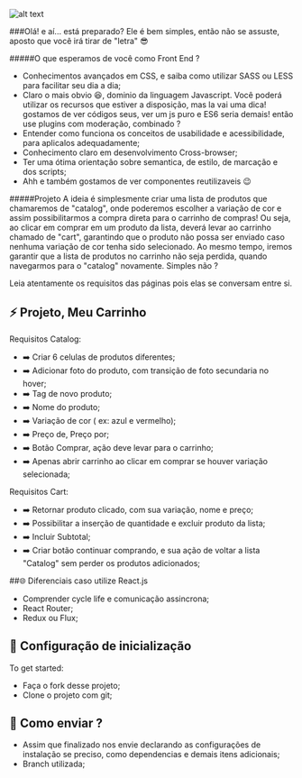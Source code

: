 
![alt text](https://projetual.com.br/site-novo/wp-content/themes/projetual/assets/img/logo-projetual-vert.png)


###Olá! e aí... está preparado? Ele é bem simples, então não se assuste, aposto que você irá tirar de "letra" 😎

#####O que esperamos de você como Front End ?
  - Conhecimentos avançados em CSS, e saiba como utilizar SASS ou LESS para facilitar seu dia a dia;
  - Claro o mais obvio 😆, dominio da linguagem Javascript. Você poderá utilizar os recursos que estiver a disposição, mas la vai uma dica! gostamos de ver códigos seus, ver um js puro e ES6 seria demais! então use plugins com moderação, combinado ?
  - Entender como funciona os conceitos de usabilidade e acessibilidade, para aplicalos adequadamente;
  - Conhecimento claro em desenvolvimento Cross-browser;
  - Ter uma ótima orientação sobre semantica, de estilo, de marcação e dos scripts;
  - Ahh e também gostamos de ver componentes reutilizaveis 😉

#####Projeto
 A ideia é simplesmente criar uma lista de produtos que chamaremos de "catalog", onde poderemos escolher a variação de cor e assim possibilitarmos a compra direta para o carrinho de compras!
 Ou seja, ao clicar em comprar em um produto da lista, deverá levar ao carrinho chamado de "cart", garantindo que o produto não possa ser enviado caso nenhuma variação de cor tenha sido selecionado. Ao mesmo tempo, iremos garantir que a lista de produtos no carrinho não seja perdida, quando navegarmos para o "catalog" novamente. Simples não ?

 Leia atentamente os requisitos das páginas pois elas se conversam entre si.

## ⚡️ Projeto, Meu Carrinho

Requisitos Catalog:
* ➡️ Criar 6 celulas de produtos diferentes;
* ➡️ Adicionar foto do produto, com transição de foto secundaria no hover;
* ➡️ Tag de novo produto;
* ➡️ Nome do produto;
* ➡️ Variação de cor ( ex: azul e vermelho);
* ➡️ Preço de, Preço por;
* ➡️ Botão Comprar, ação deve levar para o carrinho;
* ➡️ Apenas abrir carrinho ao clicar em comprar se houver variação selecionada;

Requisitos Cart:
* ➡️ Retornar produto clicado, com sua variação, nome e preço;
* ➡️ Possibilitar a inserção de quantidade e excluir produto da lista;
* ➡️ Incluir Subtotal;
* ➡️ Criar botão continuar comprando, e sua ação de voltar a lista "Catalog" sem perder os produtos adicionados;


##🌐 Diferenciais caso utilize React.js
- Comprender cycle life e comunicação assincrona;
- React Router;
- Redux ou Flux;


## 🔑 Configuração de inicialização

To get started:

* Faça o fork desse projeto;
* Clone o projeto com git;


## 💪 Como enviar ?
* Assim que finalizado nos envie declarando as configurações de instalação se preciso, como dependencias e demais itens adicionais;
* Branch utilizada;

